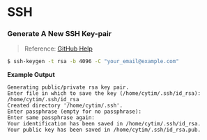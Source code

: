 # SSH


### Generate A New SSH Key-pair

> Reference: [GitHub Help](https://help.github.com/articles/generating-a-new-ssh-key-and-adding-it-to-the-ssh-agent/)

```sh
$ ssh-keygen -t rsa -b 4096 -C "your_email@example.com"
```

**Example Output**

```
Generating public/private rsa key pair.
Enter file in which to save the key (/home/cytim/.ssh/id_rsa): /home/cytim/.ssh/id_rsa
Created directory '/home/cytim/.ssh'.
Enter passphrase (empty for no passphrase):
Enter same passphrase again:
Your identification has been saved in /home/cytim/.ssh/id_rsa.
Your public key has been saved in /home/cytim/.ssh/id_rsa.pub.
```

